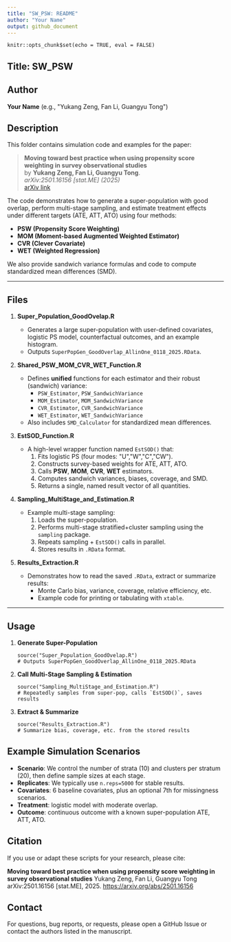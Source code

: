 ```yaml
---
title: "SW_PSW: README"
author: "Your Name"
output: github_document
---
```


```{r setup, include=FALSE}
knitr::opts_chunk$set(echo = TRUE, eval = FALSE)
```

## Title: SW_PSW

## Author
**Your Name** (e.g., "Yukang Zeng, Fan Li, Guangyu Tong")

## Description
This folder contains simulation code and examples for the paper:

> **Moving toward best practice when using propensity score weighting in survey observational studies**  
> by **Yukang Zeng, Fan Li, Guangyu Tong**.  
> _arXiv:2501.16156 [stat.ME] (2025)_  
> [arXiv link](https://arxiv.org/abs/2501.16156)

The code demonstrates how to generate a super-population with good overlap, perform multi-stage sampling, and estimate treatment effects under different targets (ATE, ATT, ATO) using four methods:

- **PSW (Propensity Score Weighting)**
- **MOM (Moment-based Augmented Weighted Estimator)**
- **CVR (Clever Covariate)**
- **WET (Weighted Regression)**

We also provide sandwich variance formulas and code to compute standardized mean differences (SMD).

---

## Files

1. **Super_Population_GoodOvelap.R**  
   - Generates a large super-population with user-defined covariates, logistic PS model, counterfactual outcomes, and an example histogram.  
   - Outputs `SuperPopGen_GoodOverlap_AllinOne_0118_2025.RData`.

2. **Shared_PSW_MOM_CVR_WET_Function.R**  
   - Defines **unified** functions for each estimator and their robust (sandwich) variance:
     - `PSW_Estimator`, `PSW_SandwichVariance`
     - `MOM_Estimator`, `MOM_SandwichVariance`
     - `CVR_Estimator`, `CVR_SandwichVariance`
     - `WET_Estimator`, `WET_SandwichVariance`
   - Also includes `SMD_Calculator` for standardized mean differences.

3. **EstSOD_Function.R**  
   - A high-level wrapper function named `EstSOD()` that:
     1. Fits logistic PS (four modes: "U","W","C","CW").
     2. Constructs survey-based weights for ATE, ATT, ATO.
     3. Calls **PSW**, **MOM**, **CVR**, **WET** estimators.
     4. Computes sandwich variances, biases, coverage, and SMD.
     5. Returns a single, named result vector of all quantities.

4. **Sampling_MultiStage_and_Estimation.R**  
   - Example multi-stage sampling:
     1. Loads the super-population.
     2. Performs multi-stage stratified+cluster sampling using the `sampling` package.
     3. Repeats sampling + `EstSOD()` calls in parallel.
     4. Stores results in `.RData` format.

5. **Results_Extraction.R**  
   - Demonstrates how to read the saved `.RData`, extract or summarize results:
     - Monte Carlo bias, variance, coverage, relative efficiency, etc.
     - Example code for printing or tabulating with `xtable`.

---

## Usage

1. **Generate Super-Population**  
   ```{r gen_pop}
   source("Super_Population_GoodOvelap.R")
   # Outputs SuperPopGen_GoodOverlap_AllinOne_0118_2025.RData
   ```

2. **Call Multi-Stage Sampling & Estimation**
   ```{r sampling}
   source("Sampling_MultiStage_and_Estimation.R")
   # Repeatedly samples from super-pop, calls `EstSOD()`, saves results
   ```

3. **Extract & Summarize**
   ```{r extract}
   source("Results_Extraction.R")
   # Summarize bias, coverage, etc. from the stored results
   ```

## Example Simulation Scenarios

* **Scenario**: We control the number of strata (10) and clusters per stratum (20), then define sample sizes at each stage.
* **Replicates**: We typically use `n.reps=5000` for stable results.
* **Covariates**: 6 baseline covariates, plus an optional 7th for missingness scenarios.
* **Treatment**: logistic model with moderate overlap.
* **Outcome**: continuous outcome with a known super-population ATE, ATT, ATO.

## Citation

If you use or adapt these scripts for your research, please cite:

**Moving toward best practice when using propensity score weighting in survey observational studies**
Yukang Zeng, Fan Li, Guangyu Tong
arXiv:2501.16156 [stat.ME], 2025.
https://arxiv.org/abs/2501.16156

## Contact

For questions, bug reports, or requests, please open a GitHub Issue or contact the authors listed in the manuscript.
